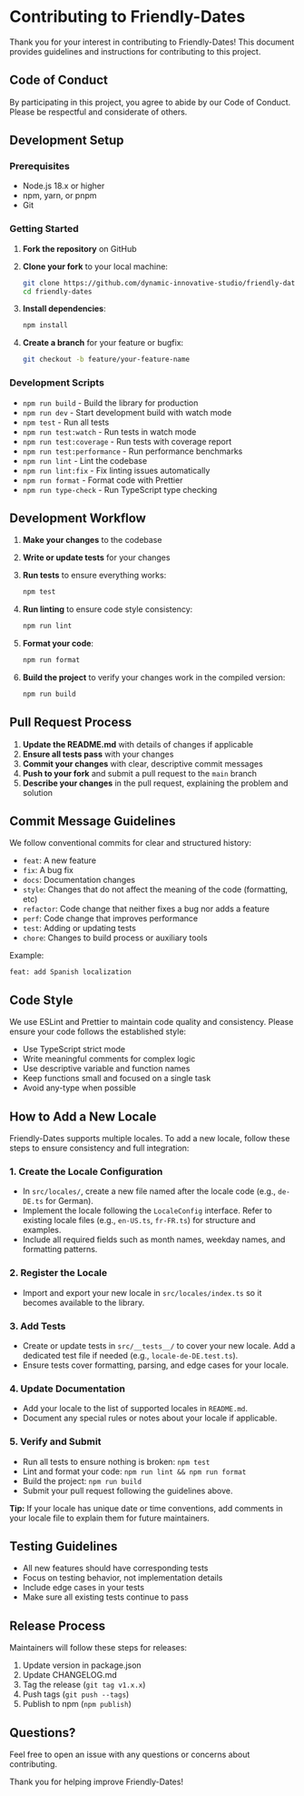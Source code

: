 # Contributing to Friendly-Dates

Thank you for your interest in contributing to Friendly-Dates! This document provides guidelines and instructions for contributing to this project.

## Code of Conduct

By participating in this project, you agree to abide by our Code of Conduct. Please be respectful and considerate of others.

## Development Setup

### Prerequisites

- Node.js 18.x or higher
- npm, yarn, or pnpm
- Git

### Getting Started

1. **Fork the repository** on GitHub
2. **Clone your fork** to your local machine:

   ```bash
   git clone https://github.com/dynamic-innovative-studio/friendly-dates.git
   cd friendly-dates
   ```

3. **Install dependencies**:

   ```bash
   npm install
   ```

4. **Create a branch** for your feature or bugfix:

   ```bash
   git checkout -b feature/your-feature-name
   ```

### Development Scripts

- `npm run build` - Build the library for production
- `npm run dev` - Start development build with watch mode
- `npm test` - Run all tests
- `npm run test:watch` - Run tests in watch mode
- `npm run test:coverage` - Run tests with coverage report
- `npm run test:performance` - Run performance benchmarks
- `npm run lint` - Lint the codebase
- `npm run lint:fix` - Fix linting issues automatically
- `npm run format` - Format code with Prettier
- `npm run type-check` - Run TypeScript type checking

## Development Workflow

1. **Make your changes** to the codebase
2. **Write or update tests** for your changes
3. **Run tests** to ensure everything works:

   ```bash
   npm test
   ```

4. **Run linting** to ensure code style consistency:

   ```bash
   npm run lint
   ```

5. **Format your code**:

   ```bash
   npm run format
   ```

6. **Build the project** to verify your changes work in the compiled version:

   ```bash
   npm run build
   ```

## Pull Request Process

1. **Update the README.md** with details of changes if applicable
2. **Ensure all tests pass** with your changes
3. **Commit your changes** with clear, descriptive commit messages
4. **Push to your fork** and submit a pull request to the `main` branch
5. **Describe your changes** in the pull request, explaining the problem and solution

## Commit Message Guidelines

We follow conventional commits for clear and structured history:

- `feat`: A new feature
- `fix`: A bug fix
- `docs`: Documentation changes
- `style`: Changes that do not affect the meaning of the code (formatting, etc)
- `refactor`: Code change that neither fixes a bug nor adds a feature
- `perf`: Code change that improves performance
- `test`: Adding or updating tests
- `chore`: Changes to build process or auxiliary tools

Example:

```git
feat: add Spanish localization
```

## Code Style

We use ESLint and Prettier to maintain code quality and consistency. Please ensure your code follows the established style:

- Use TypeScript strict mode
- Write meaningful comments for complex logic
- Use descriptive variable and function names
- Keep functions small and focused on a single task
- Avoid any-type when possible

## How to Add a New Locale

Friendly-Dates supports multiple locales. To add a new locale, follow these steps to ensure consistency and full integration:

### 1. Create the Locale Configuration

- In `src/locales/`, create a new file named after the locale code (e.g., `de-DE.ts` for German).
- Implement the locale following the `LocaleConfig` interface. Refer to existing locale files (e.g., `en-US.ts`, `fr-FR.ts`) for structure and examples.
- Include all required fields such as month names, weekday names, and formatting patterns.

### 2. Register the Locale

- Import and export your new locale in `src/locales/index.ts` so it becomes available to the library.

### 3. Add Tests

- Create or update tests in `src/__tests__/` to cover your new locale. Add a dedicated test file if needed (e.g., `locale-de-DE.test.ts`).
- Ensure tests cover formatting, parsing, and edge cases for your locale.

### 4. Update Documentation

- Add your locale to the list of supported locales in `README.md`.
- Document any special rules or notes about your locale if applicable.

### 5. Verify and Submit

- Run all tests to ensure nothing is broken: `npm test`
- Lint and format your code: `npm run lint && npm run format`
- Build the project: `npm run build`
- Submit your pull request following the guidelines above.

**Tip:** If your locale has unique date or time conventions, add comments in your locale file to explain them for future maintainers.

## Testing Guidelines

- All new features should have corresponding tests
- Focus on testing behavior, not implementation details
- Include edge cases in your tests
- Make sure all existing tests continue to pass

## Release Process

Maintainers will follow these steps for releases:

1. Update version in package.json
2. Update CHANGELOG.md
3. Tag the release (`git tag v1.x.x`)
4. Push tags (`git push --tags`)
5. Publish to npm (`npm publish`)

## Questions?

Feel free to open an issue with any questions or concerns about contributing.

Thank you for helping improve Friendly-Dates!
